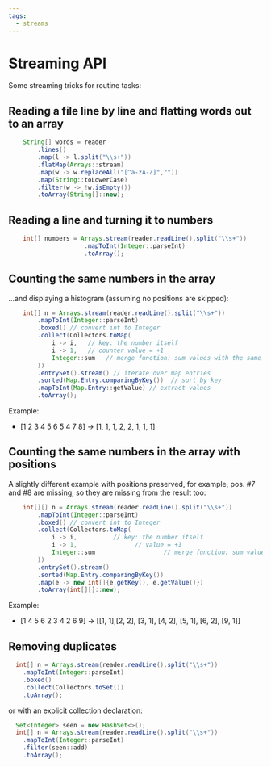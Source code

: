 ```yaml
---
tags:
  - streams
---
```


# Streaming API

Some streaming tricks for routine tasks:

## Reading a file line by line and flatting words out to an array

```java
    String[] words = reader
        .lines()
        .map(l -> l.split("\\s+"))
        .flatMap(Arrays::stream)
        .map(w -> w.replaceAll("[^a-zA-Z]",""))
        .map(String::toLowerCase)
        .filter(w -> !w.isEmpty())
        .toArray(String[]::new);
```

## Reading a line and turning it to numbers

```java
    int[] numbers = Arrays.stream(reader.readLine().split("\\s+"))
                     .mapToInt(Integer::parseInt)
                     .toArray();
```

## Counting the same numbers in the array

...and displaying a histogram (assuming no positions are skipped):

```java
    int[] n = Arrays.stream(reader.readLine().split("\\s+"))
        .mapToInt(Integer::parseInt)
        .boxed() // convert int to Integer
        .collect(Collectors.toMap(
            i -> i,   // key: the number itself
            i -> 1,   // counter value = +1
            Integer::sum   // merge function: sum values with the same key
        ))
        .entrySet().stream() // iterate over map entries
        .sorted(Map.Entry.comparingByKey())  // sort by key
        .mapToInt(Map.Entry::getValue) // extract values
        .toArray();
```

Example:

* \[1 2 3 4 5 6 5 4 7 8\] -> \[1, 1, 1, 2, 2, 1, 1, 1\]

## Counting the same numbers in the array with positions

A slightly different example with positions preserved, for example, pos. #7 and #8 are
missing, so they are missing from the result too:

```java
    int[][] n = Arrays.stream(reader.readLine().split("\\s+"))
        .mapToInt(Integer::parseInt)
        .boxed() // convert int to Integer
        .collect(Collectors.toMap(
            i -> i,          // key: the number itself
            i -> 1,                // value = +1
            Integer::sum                   // merge function: sum values with the same key
        ))
        .entrySet().stream()
        .sorted(Map.Entry.comparingByKey())
        .map(e -> new int[]{e.getKey(), e.getValue()})
        .toArray(int[][]::new); 
```

Example:

* \[1 4 5 6 2 3 4 2 6 9\] -> \[\[1, 1\],\[2, 2\], \[3, 1\], \[4, 2\], \[5, 1\], \[6, 2\], \[9, 1\]\]

## Removing duplicates

```java
  int[] n = Arrays.stream(reader.readLine().split("\\s+"))
    .mapToInt(Integer::parseInt)
    .boxed()
    .collect(Collectors.toSet())
    .toArray();
```

or with an explicit collection declaration:

```java
  Set<Integer> seen = new HashSet<>();
  int[] n = Arrays.stream(reader.readLine().split("\\s+"))
    .mapToInt(Integer::parseInt)
    .filter(seen::add)
    .toArray();
```